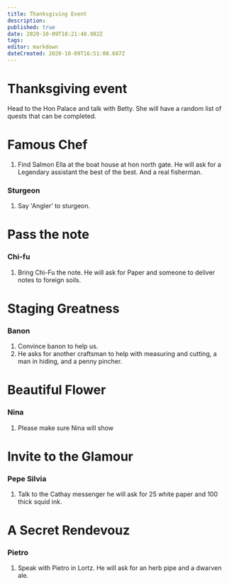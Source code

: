 ```yaml
---
title: Thanksgiving Event
description: 
published: true
date: 2020-10-09T18:21:48.982Z
tags: 
editor: markdown
dateCreated: 2020-10-09T16:51:08.687Z
---
```


# Thanksgiving event

Head to the Hon Palace and talk with Betty. She will have a random list of quests that can be completed.

# Famous Chef
1. Find Salmon Ella at the boat house at hon north gate. He will ask for a Legendary assistant the best of the best. And a real fisherman.
### Sturgeon
1. Say 'Angler' to sturgeon.

# Pass the note
### Chi-fu
1. Bring Chi-Fu the note. He will ask for Paper and someone to deliver notes to foreign soils.


# Staging Greatness
### Banon
1. Convince banon to help us.
2. He asks for another craftsman to help with measuring and cutting, a man in hiding, and a penny pincher. 

# Beautiful Flower
### Nina
1. Please make sure Nina will show

# Invite to the Glamour
### Pepe Silvia
1. Talk to the Cathay messenger he will ask for 25 white paper and 100 thick squid ink.

# A Secret Rendevouz
### Pietro
1. Speak with Pietro in Lortz. He will ask for an herb pipe and a dwarven ale.